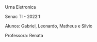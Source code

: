 <p>Urna Eletronica </p>
<p>Senac TI - 2022.1 </p>
<p>Alunos: Gabriel, Leonardo, Matheus e Silvio </p>
<p>Professora: Renata </p>
